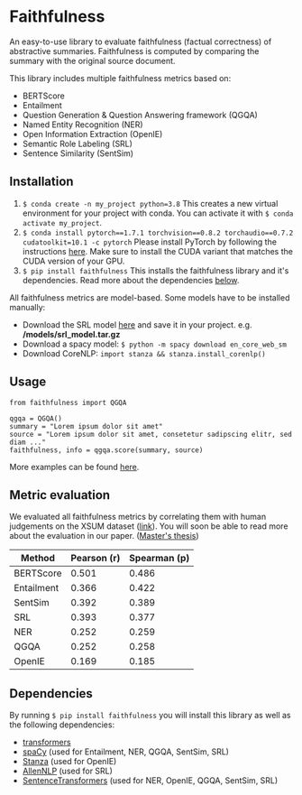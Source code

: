 # Faithfulness

An easy-to-use library to evaluate faithfulness (factual correctness) of abstractive summaries. Faithfulness is computed by comparing the summary with the original source document.

This library includes multiple faithfulness metrics based on:
- BERTScore
- Entailment 
- Question Generation & Question Answering framework (QGQA)
- Named Entity Recognition (NER)
- Open Information Extraction (OpenIE)
- Semantic Role Labeling (SRL)
- Sentence Similarity (SentSim)

## Installation

1. `$ conda create -n my_project python=3.8` This creates a new virtual environment for your project with conda. You can activate it with `$ conda activate my_project`.
2. `$ conda install pytorch==1.7.1 torchvision==0.8.2 torchaudio==0.7.2 cudatoolkit=10.1 -c pytorch` Please install PyTorch by following the instructions [here](https://pytorch.org/get-started/locally/). Make sure to install the CUDA variant that matches the CUDA version of your GPU. 
3. `$ pip install faithfulness` This installs the faithfulness library and it's dependencies. Read more about the dependencies [below](#user-content-dependencies).

All faithfulness metrics are model-based. Some models have to be installed manually:
- Download the SRL model [here](https://storage.googleapis.com/allennlp-public-models/structured-prediction-srl-bert.2020.12.15.tar.gz) and save it in your project. e.g. __/models/srl_model.tar.gz__
- Download a spacy model: `$ python -m spacy download en_core_web_sm`
- Download CoreNLP: `import stanza && stanza.install_corenlp()`

## Usage
```
from faithfulness import QGQA

qgqa = QGQA()
summary = "Lorem ipsum dolor sit amet"
source = "Lorem ipsum dolor sit amet, consetetur sadipscing elitr, sed diam ..."
faithfulness, info = qgqa.score(summary, source)
```

More examples can be found [here](https://github.com/bigabig/faithfulness/examples/).

## Metric evaluation
We evaluated all faithfulness metrics by correlating them with human judgements on the XSUM dataset ([link](https://github.com/google-research-datasets/xsum_hallucination_annotations)).
You will soon be able to read more about the evaluation in our paper. ([Master's thesis](https://www.inf.uni-hamburg.de/en/inst/ab/lt/teaching/theses/completed-theses/2021-ma-timfischer.pdf))

| Method     | Pearson (r) | Spearman (p) |
|------------|-------------|--------------|
| BERTScore  | 0.501       | 0.486        |
| Entailment | 0.366       | 0.422        |
| SentSim    | 0.392       | 0.389        |
| SRL        | 0.393       | 0.377        |
| NER        | 0.252       | 0.259        |
| QGQA       | 0.252       | 0.258        |
| OpenIE     | 0.169       | 0.185        |

## Dependencies

By running `$ pip install faithfulness` you will install this library as well as the following dependencies:
- [transformers](https://huggingface.co/transformers/)
- [spaCy](https://spacy.io/) (used for Entailment, NER, QGQA, SentSim, SRL)
- [Stanza](https://stanfordnlp.github.io/stanza/) (used for OpenIE)
- [AllenNLP](https://allennlp.org/) (used for SRL)
- [SentenceTransformers](https://www.sbert.net/) (used for NER, OpenIE, QGQA, SentSim, SRL)
